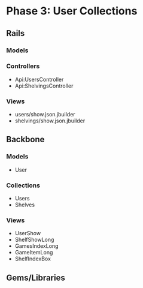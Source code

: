 # Phase 3: User Collections

## Rails
### Models

### Controllers
* Api:UsersController
* Api:ShelvingsController

### Views
* users/show.json.jbuilder
* shelvings/show.json.jbuilder

## Backbone
### Models
* User

### Collections
* Users
* Shelves

### Views
* UserShow
* ShelfShowLong
* GamesIndexLong
* GameItemLong
* ShelfIndexBox

## Gems/Libraries
